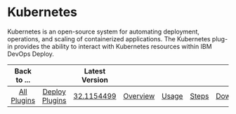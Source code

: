 
# Kubernetes

Kubernetes is an open-source system for automating deployment, operations, and scaling of containerized applications. The Kubernetes plug-in provides the ability to interact with Kubernetes resources within IBM DevOps Deploy.

|Back to ...||Latest Version|||||
| :---: | :---: | :---: | :---: | :---: | :---: | :---: |
|[All Plugins](../../index.md)|[Deploy Plugins](../README.md)|[32.1154499](https://raw.githubusercontent.com/UrbanCode/IBM-UCD-PLUGINS/main/files/kubernetes/ucd-kubernetes-32.1154499.zip)|[Overview](overview.md)|[Usage](usage.md)|[Steps](steps.md)|[Downloads](downloads.md)|
